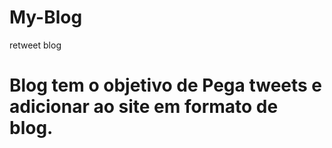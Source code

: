 # My-Blog
  retweet blog

# Blog tem o objetivo de Pega tweets e adicionar ao site em formato de blog.


